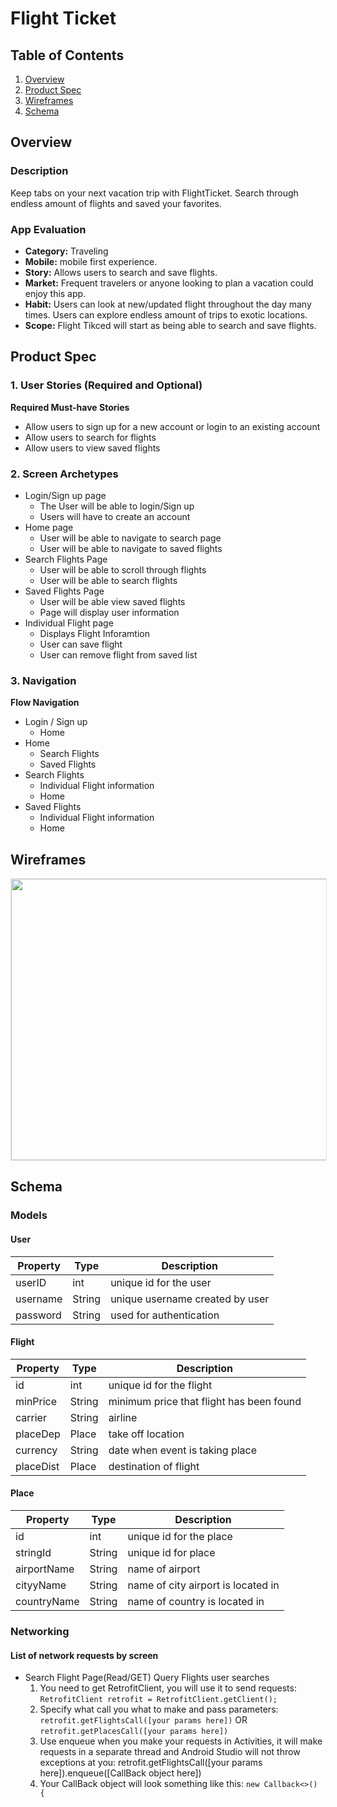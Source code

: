 # Flight Ticket

## Table of Contents
1. [Overview](#Overview)
1. [Product Spec](#Product-Spec)
1. [Wireframes](#Wireframes)
2. [Schema](#Schema)

## Overview

### Description
Keep tabs on your next vacation trip with FlightTicket. Search through endless amount of flights and saved your favorites.

### App Evaluation
- **Category:** Traveling 
- **Mobile:** mobile first experience.
- **Story:** Allows users to search and save flights.
- **Market:** Frequent travelers or anyone looking to plan a vacation could enjoy this app.
- **Habit:** Users can look at new/updated flight throughout the day many times. Users can explore endless amount of trips to exotic locations. 
- **Scope:** Flight Tikced will start as being able to search and save flights.
## Product Spec

### 1. User Stories (Required and Optional)

**Required Must-have Stories**
* Allow users to sign up for a new account or login to an existing account
* Allow users to search for flights
* Allow users to view saved flights


### 2. Screen Archetypes

* Login/Sign up page
   * The User will be able to login/Sign up
   * Users will have to create an account
* Home page
    * User will be able to navigate to search page
    * User will be able to navigate to saved flights
* Search Flights Page
   * User will be able to scroll through flights
   * User will be able to search flights
* Saved Flights Page
    * User will be able view saved flights
    * Page will display user information
* Individual Flight page
    * Displays Flight Inforamtion
    * User can save flight
    * User can remove flight from saved list
### 3. Navigation

**Flow Navigation**

* Login / Sign up 
   * Home
* Home
   * Search Flights
   * Saved Flights
* Search Flights 
   * Individual Flight information
   * Home
* Saved Flights 
   * Individual Flight information
   * Home


## Wireframes

<img style="border: 1px solid rgba(0, 0, 0, 0.1);" width="800" height="450" src="https://www.figma.com/embed?embed_host=share&url=https%3A%2F%2Fwww.figma.com%2Ffile%2FeZfiGk743UQYUoKXyuezms%2FFlight-Tickets%3Fnode-id%3D0%253A1"/>



## Schema 

### Models
#### User

   | Property      | Type     | Description |
   | ------------- | -------- | ------------|
   | userID     | int   | unique id for the user  |
   | username       | String| unique username created by user |
   | password         | String     | used for authentication |
 

   
#### Flight

   | Property      | Type     | Description |
   | ------------- | -------- | ------------|
   | id      | int   | unique id for the flight |
   | minPrice        | String| minimum price that flight has been found |
   | carrier      | String  | airline  |
   | placeDep     | Place | take off location |
   | currency     | String | date when event is taking place|
   |placeDist| Place | destination of flight|
   
#### Place

   | Property      | Type     | Description |
   | ------------- | -------- | ------------|
   | id      | int   | unique id for the place|
   | stringId        | String| unique id for place |
   | airportName      | String  | name of airport |
   | cityyName     | String | name of city airport is located in |
   | countryName     | String | name of country is located in |
   
### Networking
#### List of network requests by screen
   - Search Flight Page(Read/GET) Query Flights user searches
       1. You need to get RetrofitClient, you will use it to send requests:
`RetrofitClient retrofit = RetrofitClient.getClient();` 
        2. Specify what call you what to make and pass parameters:
`retrofit.getFlightsCall([your params here])`
      OR
`retrofit.getPlacesCall([your params here])`
        3. Use enqueue when you make your requests in Activities, it will make requests in a separate thread and Android Studio will not throw exceptions at you:
retrofit.getFlightsCall([your params here]).enqueue([CallBack object here])
        4. Your CallBack object will look something like this:
`new Callback<>() {`

